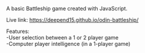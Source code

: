 A basic Battleship game created with JavaScript.

Live link: https://deepend15.github.io/odin-battleship/

Features:\
-User selection between a 1 or 2 player game\
-Computer player intelligence (in a 1-player game)
